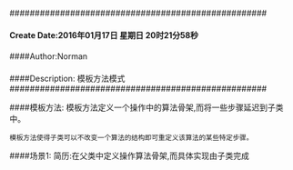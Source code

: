 ###################################################
#### Create Date:2016年01月17日 星期日 20时21分58秒
####
####Author:Norman
####
####Description: 模板方法模式
###################################################

####模板方法:
    模板方法定义一个操作中的算法骨架,而将一些步骤延迟到子类中。

    模板方法使得子类可以不改变一个算法的结构即可重定义该算法的某些特定步骤。

####场景1:
    简历:在父类中定义操作算法骨架,而具体实现由子类完成
